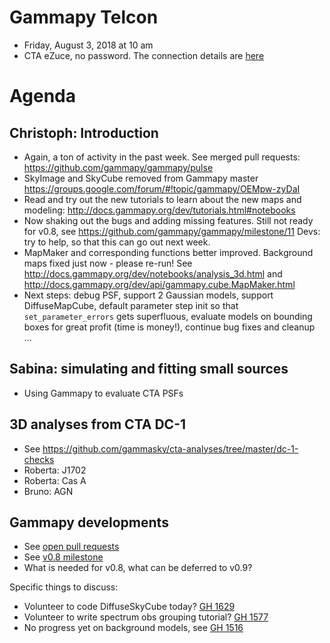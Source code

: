 # Gammapy Telcon

* Friday, August 3, 2018 at 10 am
* CTA eZuce, no password.  The connection details are [here](ezuce.txt)

# Agenda

## Christoph: Introduction

* Again, a ton of activity in the past week.
  See merged pull requests: https://github.com/gammapy/gammapy/pulse
* SkyImage and SkyCube removed from Gammapy master
  https://groups.google.com/forum/#!topic/gammapy/OEMpw-zyDaI
* Read and try out the new tutorials to learn about the new maps and modeling:
  http://docs.gammapy.org/dev/tutorials.html#notebooks
* Now shaking out the bugs and adding missing features.
  Still not ready for v0.8, see https://github.com/gammapy/gammapy/milestone/11
  Devs: try to help, so that this can go out next week.
* MapMaker and corresponding functions better improved.
  Background maps fixed just now - please re-run!
  See http://docs.gammapy.org/dev/notebooks/analysis_3d.html
  and http://docs.gammapy.org/dev/api/gammapy.cube.MapMaker.html
* Next steps: debug PSF, support 2 Gaussian models, support DiffuseMapCube,
  default parameter step init so that `set_parameter_errors` gets superfluous,
  evaluate models on bounding boxes for great profit (time is money!),
  continue bug fixes and cleanup ...

## Sabina: simulating and fitting small sources

* Using Gammapy to evaluate CTA PSFs

## 3D analyses from CTA DC-1

* See https://github.com/gammasky/cta-analyses/tree/master/dc-1-checks
* Roberta: J1702
* Roberta: Cas A
* Bruno: AGN

## Gammapy developments

* See [open pull requests](https://github.com/gammapy/gammapy/pulls)
* See [v0.8 milestone](https://github.com/gammapy/gammapy/milestone/11)
* What is needed for v0.8, what can be deferred to v0.9?

Specific things to discuss:

* Volunteer to code DiffuseSkyCube today? [GH 1629](https://github.com/gammapy/gammapy/issues/1629)
* Volunteer to write spectrum obs grouping tutorial? [GH 1577](https://github.com/gammapy/gammapy/issues/1577)
* No progress yet on background models, see [GH 1516](https://github.com/gammapy/gammapy/issues/1516)
